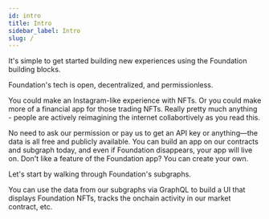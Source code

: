 ```yaml
---
id: intro
title: Intro
sidebar_label: Intro
slug: /
---
```



It's simple to get started building new experiences using the Foundation building blocks.

Foundation's tech is open, decentralized, and permissionless.

You could make an Instagram-like experience with NFTs. Or you could make more of a financial app for those trading NFTs. Really pretty much anything - people are actively reimagining the internet collabortively as you read this.

No need to ask our permission or pay us to get an API key or anything—the data is all free and publicly available. You can build an app on our contracts and subgraph today, and even if Foundation disappears, your app will live on. Don't like a feature of the Foundation app? You can create your own.

Let's start by walking through Foundation's subgraphs.

You can use the data from our subgraphs via GraphQL to build a UI that displays Foundation NFTs, tracks the onchain activity in our market contract, etc.